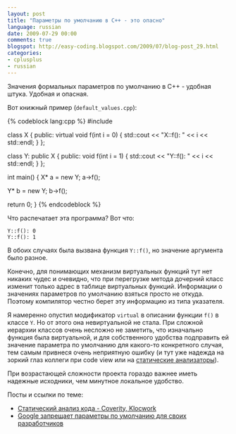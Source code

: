 ```yaml
---
layout: post
title: "Параметры по умолчанию в С++ - это опасно"
language: russian
date: 2009-07-29 00:00
comments: true
blogspot: http://easy-coding.blogspot.com/2009/07/blog-post_29.html
categories:
- cplusplus
- russian
---
```

Значения формальных параметров по умолчанию в С++ - удобная штука. Удобная и опасная.

Вот книжный пример (`default_values.cpp`):

{% codeblock lang:cpp %}
#include <iostream>

class X {
 public:
  virtual void f(int i = 0) {
    std::cout << "X::f(): " << i << std::endl;
  }
};

class Y: public X {
 public:
  void f(int i = 1) {
    std::cout << "Y::f(): " << i << std::endl;
  }
};

int main() {
  X* a = new Y;
  a->f();

  Y* b = new Y;
  b->f();

  return 0;
}
{% endcodeblock %}

Что распечатает эта программа? Вот что:

    Y::f(): 0
    Y::f(): 1

В обоих случаях была вызвана функция `Y::f()`, но значение аргумента было разное. 

Конечно, для понимающих механизм виртуальных функций тут нет никаких чудес и очевидно, что при перегрузке метода дочерний класс изменит только адрес в таблице виртуальных функций. Информации о значениях параметров по умолчанию взяться просто не откуда. Поэтому компилятор честно берет эту информацию из типа указателя.

Я намеренно опустил модификатор `virtual` в описании функции `f()` в классе `Y`. Но от этого она невиртуальной не стала. При сложной иерархии классов очень несложно не заметить, что изначально функция была виртуальной, и для собственного удобства подправить ей значение параметра по умолчанию для какого-то конкретного случая, тем самым привнеся очень неприятную ошибку (и тут уже надежда на зоркий глаз коллеги при code view или на [статические анализаторы][Статический анализ кода - Coverity, Klocwork]).

При возрастающей сложности проекта гораздо важнее иметь надежные исходники, чем минутное локальное удобство.

Посты и ссылки по теме:

* [Статический анализ кода - Coverity, Klocwork][]
* [Google запрещает параметры по умолчанию для своих разработчиков][Google on default arguments]

[Статический анализ кода - Coverity, Klocwork]: /blog/russian/2009/02/23/static-code-analysis-coverity-klocwork/
[Google on default arguments]: http://google-styleguide.googlecode.com/svn/trunk/cppguide.xml?showone=Default_Arguments#Default_Arguments
